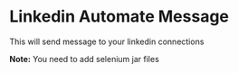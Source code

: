 # Linkedin Automate Message
This will send message to your linkedin connections

**Note:** You need to add selenium jar files
